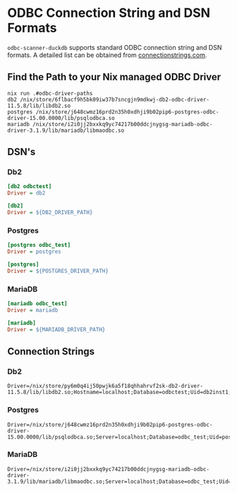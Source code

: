 # ODBC Connection String and DSN Formats

`odbc-scanner-duckdb` supports standard ODBC connection string and DSN formats. A detailed list can be obtained
from [connectionstrings.com](https://www.connectionstrings.com).

## Find the Path to your Nix managed ODBC Driver

```shell
nix run .#odbc-driver-paths
db2 /nix/store/6flbacf9h5bk09iw37b7sncgjn9mdkwj-db2-odbc-driver-11.5.8/lib/libdb2.so
postgres /nix/store/j648cwmz16prd2n35h0xdhji9b02pip6-postgres-odbc-driver-15.00.0000/lib/psqlodbca.so
mariadb /nix/store/i2i0jj2bxxkq9yc74217b00ddcjnygsg-mariadb-odbc-driver-3.1.9/lib/mariadb/libmaodbc.so
```

## DSN's

### Db2

```odbc.ini
[db2 odbctest]
Driver = db2
```

```odbcinst.ini
[db2]
Driver = ${DB2_DRIVER_PATH}
```

### Postgres

```odbc.ini
[postgres odbc_test]
Driver = postgres
```

```odbcinst.ini
[postgres]
Driver = ${POSTGRES_DRIVER_PATH}
```

### MariaDB

```odbc.ini
[mariadb odbc_test]
Driver = mariadb
```

```odbcinst.ini
[mariadb]
Driver = ${MARIADB_DRIVER_PATH}
```

## Connection Strings

### Db2

```
Driver=/nix/store/py6m0q4ij50pwjk6a5f18qhhahrvf2sk-db2-driver-11.5.8/lib/libdb2.so;Hostname=localhost;Database=odbctest;Uid=db2inst1;Pwd=password;Port=50000
```

### Postgres

```
Driver=/nix/store/j648cwmz16prd2n35h0xdhji9b02pip6-postgres-odbc-driver-15.00.0000/lib/psqlodbca.so;Server=localhost;Database=odbc_test;Uid=postgres;Pwd=password;Port=5432
```

### MariaDB

```
Driver=/nix/store/i2i0jj2bxxkq9yc74217b00ddcjnygsg-mariadb-odbc-driver-3.1.9/lib/mariadb/libmaodbc.so;Server=localhost;Database=odbc_test;Uid=mysql;Pwd=password;Port=3306
```
